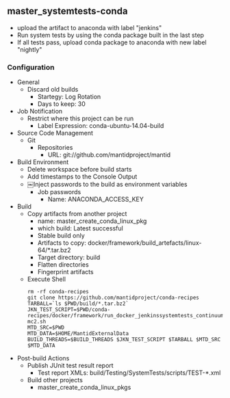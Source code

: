 ## master_systemtests-conda
* upload the artifact to anaconda with label "jenkins"
* Run system tests by using the conda package built in the last step
* If all tests pass, upload conda package to anaconda with new label "nightly"

### Configuration

* General
  * Discard old builds
    * Startegy: Log Rotation
    * Days to keep: 30
* Job Notification
  * Restrict where this project can be run
    * Label Expression: conda-ubuntu-14.04-build
* Source Code Management
  * Git
    * Repositories
      * URL: git://github.com/mantidproject/mantid
* Build Environment
  * Delete workspace before build starts
  * Add timestamps to the Console Output
  * ￼Inject passwords to the build as environment variables
    * Job passwords
      * Name: ANACONDA_ACCESS_KEY
* Build
  * Copy artifacts from another project
    * name: master_create_conda_linux_pkg
    * which build: Latest successful
    * Stable build only
    * Artifacts to copy: docker/framework/build_artefacts/linux-64/*.tar.bz2
    * Target directory: build
    * Flatten directories
    * Fingerprint artifacts
  * Execute Shell
    ```
    rm -rf conda-recipes
    git clone https://github.com/mantidproject/conda-recipes
    TARBALL=`ls $PWD/build/*.tar.bz2`
    JKN_TEST_SCRIPT=$PWD/conda-recipes/docker/framework/run_docker_jenkinssystemtests_continuumio-mc2.sh
    MTD_SRC=$PWD
    MTD_DATA=$HOME/MantidExternalData
    BUILD_THREADS=$BUILD_THREADS $JKN_TEST_SCRIPT $TARBALL $MTD_SRC $MTD_DATA
    ```
* Post-build Actions
  * Publish JUnit test result report
    * Test report XMLs: build/Testing/SystemTests/scripts/TEST-*.xml
  * Build other projects
    * master_create_conda_linux_pkgs

